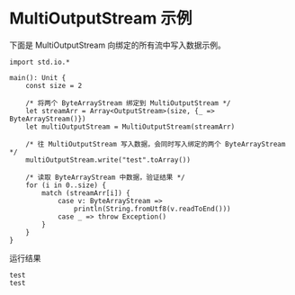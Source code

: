# MultiOutputStream 示例

下面是 MultiOutputStream 向绑定的所有流中写入数据示例。
<!-- verify -->

```cangjie
import std.io.*

main(): Unit {
    const size = 2

    /* 将两个 ByteArrayStream 绑定到 MultiOutputStream */
    let streamArr = Array<OutputStream>(size, {_ => ByteArrayStream()})
    let multiOutputStream = MultiOutputStream(streamArr)

    /* 往 MultiOutputStream 写入数据，会同时写入绑定的两个 ByteArrayStream */
    multiOutputStream.write("test".toArray())

    /* 读取 ByteArrayStream 中数据，验证结果 */
    for (i in 0..size) {
        match (streamArr[i]) {
            case v: ByteArrayStream =>
                println(String.fromUtf8(v.readToEnd()))
            case _ => throw Exception()
        }
    }
}
```

运行结果

```text
test
test
```
